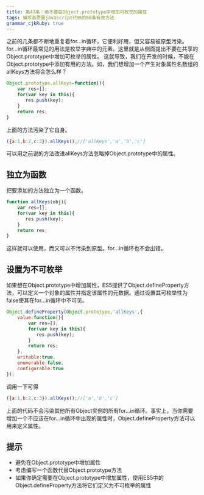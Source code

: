 ```yaml
---
title: 第47条：绝不要在Object.prototype中增加可枚举的属性
tags: 编写高质量javascript代码的68条有效方法
grammar_cjkRuby: true
---
```

之前的几条都不断地重复着for...in循环，它便利好用，但又容易被原型污染。for...in循环最常见的用法是枚举字典中的元素。这里就是从侧面提出不要在共享的Object.prototype中增加可枚举的属性。
这就导致，我们在开发的时候，不能在Object.prototype中添加有用的方法。如，我们想增加一个产生对象属性名数组的allKeys方法将会怎么样？
```js
Object.prototype.allKeys=function(){
    var res=[];
    for(var key in this){
       res.push(key);
    }
    return res;
}
```
上面的方法污染了它自身。
```js
({a:1,b:2,c:3}).allKeys();//['allKeys','a','b','c']
```
可以用之前说的方法改进allKeys方法忽略掉Object.prototype中的属性。
## 独立为函数
把要添加的方法独立为一个函数。
```js
function allKeys(obj){
    var res=[];
    for(var key in this){
       res.push(key);
    }
    return res;
}
```
这样就可以使用，而又可以不污染到原型。for...in循环也不会出错。
## 设置为不可枚举
如果想在Object.prototype中增加属性，ES5提供了Object.defineProperty方法，可以定义一个对象的属性并指定该属性的元数据。通过设置其可枚举性为false使其在for...in循环中不可见。
```js
Object.defineProperty(Object.prototype,'allKeys',{
    value:function(){
        var res=[];
        for(var key in this){
           res.push(key);
        }
        return res;
    },
    writable:true,
    enumerable:false,
    configurable:true
});
```
调用一下可得
```js
({a:1,b:2,c:3}).allKeys();//['a','b','c']
```
上面的代码不会污染其他所有Object实例的所有for...in循环。事实上，当你需要增加一个不应该在for...in循环中出现的属性时，Object.defineProperty方法可以用来定义属性。

## 提示
- 避免在Object.prototype中增加属性
- 考虑编写一个函数代替Object.prototype方法
- 如果你确定需要在Object.prototype中增加属性，使用ES5中的Object.defineProperty方法将它们定义为不可枚举的属性


